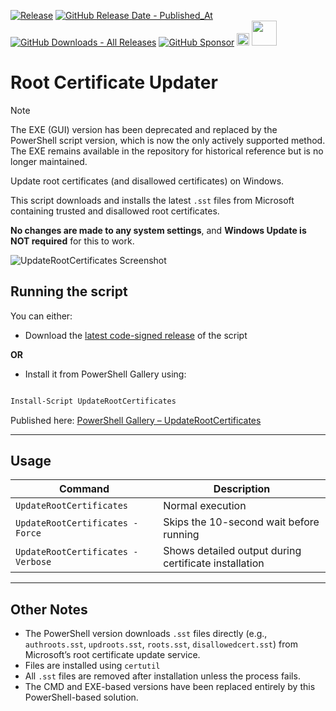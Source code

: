 [![Release](https://img.shields.io/github/v/release/asheroto/Root-Certificate-Updater)](https://github.com/asheroto/Root-Certificate-Updater/releases)
[![GitHub Release Date - Published_At](https://img.shields.io/github/release-date/asheroto/Root-Certificate-Updater)](https://github.com/asheroto/Root-Certificate-Updater/releases)
[![GitHub Downloads - All Releases](https://img.shields.io/github/downloads/asheroto/Root-Certificate-Updater/total)](https://github.com/asheroto/Root-Certificate-Updater/releases)
[![GitHub Sponsor](https://img.shields.io/github/sponsors/asheroto?label=Sponsor&logo=GitHub)](https://github.com/sponsors/asheroto?frequency=one-time&sponsor=asheroto)
<a href="https://ko-fi.com/asheroto"><img src="https://ko-fi.com/img/githubbutton_sm.svg" alt="Ko-Fi Button" height="20px"></a>
<a href="https://www.buymeacoffee.com/asheroto"><img src="https://img.buymeacoffee.com/button-api/?text=Buy me a coffee&emoji=&slug=Root-Certificate-Updater&button_colour=FFDD00&font_colour=000000&font_family=Lato&outline_colour=000000&coffee_colour=ffffff)" height="40px"></a>

# Root Certificate Updater

> [!NOTE]
> The EXE (GUI) version has been deprecated and replaced by the PowerShell script version, which is now the only actively supported method. The EXE remains available in the repository for historical reference but is no longer maintained.

Update root certificates (and disallowed certificates) on Windows.

This script downloads and installs the latest `.sst` files from Microsoft containing trusted and disallowed root certificates.

**No changes are made to any system settings**, and **Windows Update is NOT required** for this to work.

![UpdateRootCertificates Screenshot](https://github.com/user-attachments/assets/15a58740-79cb-488c-a78c-64a99e15104c)

## Running the script

You can either:

- Download the [latest code-signed release](https://github.com/asheroto/Root-Certificate-Updater/releases/latest/download/UpdateRootCertificates.ps1) of the script

**OR**

- Install it from PowerShell Gallery using:

```powershell

Install-Script UpdateRootCertificates

```

Published here: [PowerShell Gallery – UpdateRootCertificates](https://www.powershellgallery.com/packages/UpdateRootCertificates)

---

## Usage

| Command                           | Description                                           |
| --------------------------------- | ----------------------------------------------------- |
| `UpdateRootCertificates`          | Normal execution                                      |
| `UpdateRootCertificates -Force`   | Skips the 10-second wait before running               |
| `UpdateRootCertificates -Verbose` | Shows detailed output during certificate installation |

---

## Other Notes

- The PowerShell version downloads `.sst` files directly (e.g., `authroots.sst`, `updroots.sst`, `roots.sst`, `disallowedcert.sst`) from Microsoft’s root certificate update service.
- Files are installed using `certutil`
- All `.sst` files are removed after installation unless the process fails.
- The CMD and EXE-based versions have been replaced entirely by this PowerShell-based solution.